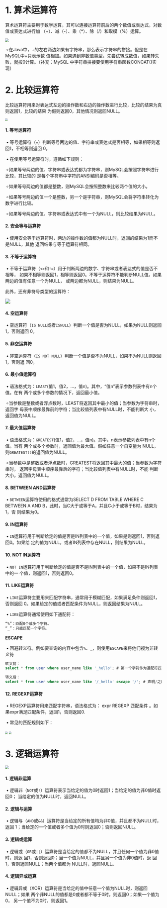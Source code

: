 # 1.	算术运算符

算术运算符主要用于数学运算，其可以连接运算符前后的两个数值或表达式，对数值或表达式进行加 （+）、减（-）、乘（*）、除（/）和取模（%）运算。

<img src="https://cdn.jsdelivr.net/gh/1140593732/MyImg/img/2022821942.png" style="zoom: 67%;" />

​		৹	在Java中，+的左右两边如果有字符串，那么表示字符串的拼接。但是在MySQL中+只表示数 值相加。如果遇到非数值类型，先尝试转成数值，如果转失			  败，就按0计算。（补充：MySQL 中字符串拼接要使用字符串函数CONCAT()实现）



# 2.	比较运算符

比较运算符用来对表达式左边的操作数和右边的操作数进行比较，比较的结果为真则返回1，比较的结果 为假则返回0，其他情况则返回NULL。

<img src="https://cdn.jsdelivr.net/gh/1140593732/MyImg/img/20220802194753.png" style="zoom: 50%;" />

#### 1. 等号运算符

​	**•**	等号运算符（`=`）判断等号两边的值、字符串或表达式是否相等，如果相等则返回1，不相等则返回 0。

​	**•**	在使用等号运算符时，遵循如下规则：

​		৹	如果等号两边的值、字符串或表达式都为字符串，则MySQL会按照字符串进行比较，其比较的 是每个字符串中字符的ANSI编码是否相等。

​		৹	如果等号两边的值都是整数，则MySQL会按照整数来比较两个值的大小。

​		৹	如果等号两边的值一个是整数，另一个是字符串，则MySQL会将字符串转化为数字进行比较。

​		৹	如果等号两边的值、字符串或表达式中有一个为NULL，则比较结果为NULL。

#### 2. 安全等与运算符

​	**•**	使用安全等于运算符时，两边的操作数的值都为NULL时，返回的结果为1而不是NULL，其他 返回结果与等于运算符相同。

#### 3. 不等于运算符

​	 **•**	不等于运算符（`<>`和`!=`）用于判断两边的数字、字符串或者表达式的值是否不相等， 如果不相等则返回1，相等则返回0。不等于运算符不能判断NULL值。如果两边的值有任意一个为NULL， 或两边都为NULL，则结果为NULL。

此外，还有非符号类型的运算符：

![](https://cdn.jsdelivr.net/gh/1140593732/MyImg/img/20220802202304.png)

#### 4. 空运算符

​	 **•**	空运算符（`IS NULL`或者`ISNULL`）判断一个值是否为NULL，如果为NULL则返回1，否则返回 0。

#### 5. 非空运算符

​	 **•**	非空运算符（`IS NOT NULL`）判断一个值是否不为NULL，如果不为NULL则返回1，否则返 回0。

#### 6. 最小值运算符

​	 **•**	语法格式为：`LEAST`(值1，值2，...，值n)。其中，“值n”表示参数列表中有n个值。在有 两个或多个参数的情况下，返回最小值。

​		৹	当参数是整数或者浮点数时，LEAST将返回其中最小的值；当参数为字符串时，返回字 母表中顺序最靠前的字符；当比较值列表中有NULL时，不能判断大			  小，返回值为NULL。

#### 7. 最大值运算符

​	**•**	语法格式为：`GREATEST`(值1，值2，...，值n)。其中，n表示参数列表中有n个值。当有 两个或多个参数时，返回值为最大值。假如任意一个自变量为      		  NULL，则`GREATEST()`的返回值为NULL。

​		৹	当参数中是整数或者浮点数时，GREATEST将返回其中最大的值；当参数为字符串时， 返回字母表中顺序最靠后的字符；当比较值列表中有NULL时，不能			  判断大小，返回值为NULL。

#### 8. BETWEEN AND运算符

​	**•**	 `BETWEEN`运算符使用的格式通常为SELECT D FROM TABLE WHERE C BETWEEN A AND B，此时，当C大于或等于A，并且C小于或等于B时，结果为1，否		   则结果为0。

#### 9. IN运算符

​	**•**	`IN`运算符用于判断给定的值是否是IN列表中的一个值，如果是则返回1，否则返回0。如果给 定的值为NULL，或者IN列表中存在NULL，则结果为NULL。

#### 10. NOT IN运算符

​	**•**	`NOT IN`运算符用于判断给定的值是否不是IN列表中的一个值，如果不是IN列表中的一 个值，则返回1，否则返回0。

#### 11. LIKE运算符

​	**•**	`LIKE`运算符主要用来匹配字符串，通常用于模糊匹配，如果满足条件则返回1，否则返回 0。如果给定的值或者匹配条件为NULL，则返回结果为NULL。

​	**•**	`LIKE`运算符通常使用如下通配符：

```sql
“%”：匹配0个或多个字符。
“_”：只能匹配一个字符。
```

**ESCAPE**

​	**•**	回避转义符。例如要查询的内容中包含`%`、`_`，则使用`ESCAPE`来将他们视为非转义符

```sql
转义前：
select * from user where user_name like '_hello'; # 第一个字符作为通配符匹配以任意一个字符开头

转义后：
select * from user where user_name like '/_hello' escape '/'; # 声明/之后的字符不做为通配符使用
```

#### 12. REGEXP运算符

​	**•**	REGEXP运算符用来匹配字符串，语法格式为： expr REGEXP 匹配条件 。如果expr满足匹配条件，返回1，否则返回0.

​	**•**	常见的匹配规则如下：

<img src="https://cdn.jsdelivr.net/gh/1140593732/MyImg/img/20220802211519.png" style="zoom:50%;" />

<img src="https://cdn.jsdelivr.net/gh/1140593732/MyImg/img/20220802205947.png" style="zoom:50%;" />



# 3.	逻辑运算符

<img src="https://cdn.jsdelivr.net/gh/1140593732/MyImg/img/20220802210143.png" style="zoom:67%;" />

#### 1. 逻辑非运算 

​	**•**	逻辑非（`NOT`或`!`）运算符表示当给定的值为0时返回1；当给定的值为非0值时返回0； 当给定的值为NULL时，返回NULL。

#### 2. 逻辑与运算

​	**•**	逻辑与（`AND`或`&&`）运算符是当给定的所有值均为非0值，并且都不为NULL时，返回 1；当给定的一个值或者多个值为0时则返回0；否则返回NULL。

#### 3. 逻辑或运算

​	**•**	 逻辑或（`OR`或`||`）运算符是当给定的值都不为NULL，并且任何一个值为非0值时，则返 回1，否则返回0；当一个值为NULL，并且另一个值为非0值时，返		   回1，否则返回NULL；当两个值都为 NULL时，返回NULL。

#### 4. 逻辑异或运算

​	**•**	 逻辑异或（XOR）运算符是当给定的值中任意一个值为NULL时，则返回NULL；如果 两个非NULL的值都是0或者都不等于0时，则返回0；如果一个值为0，		   另一个值不为0时，则返回1。

